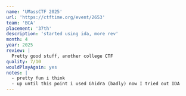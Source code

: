 ```yaml
---
name: 'UMassCTF 2025'
url: 'https://ctftime.org/event/2653'
team: 'BCA'
placement: '37th'
description: 'started using ida, more rev'
month: 4
year: 2025
review: |
  Pretty good stuff, another college CTF
quality: 7/10
wouldPlayAgain: yes
notes: |
  - pretty fun i think
  - up until this point i used Ghidra (badly) now I tried out IDA
---
```

